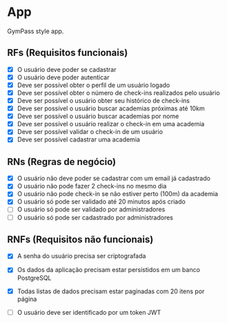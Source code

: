 # App

GymPass style app.

## RFs (Requisitos funcionais)
- [x] O usuário deve poder se cadastrar
- [x] O usuário deve poder autenticar
- [x] Deve ser possível obter o perfil de um usuário logado
- [x] Deve ser possível obter o número de check-ins realizados pelo usuário
- [x] Deve ser possível o usuário obter seu histórico de check-ins
- [x] Deve ser possível o usuário buscar academias próximas até 10km
- [x] Deve ser possível o usuário buscar academias por nome
- [x] Deve ser possível o usuário realizar o check-in em uma academia
- [x] Deve ser possível validar o check-in de um usuário
- [x] Deve ser possível cadastrar uma academia

## RNs (Regras de negócio)
- [x] O usuário não deve poder se cadastrar com um email já cadastrado
- [x] O usuário não pode fazer 2 check-ins no mesmo dia
- [x] O usuário não pode check-in se não estiver perto (100m) da academia
- [x] O usuário só pode ser validado até 20 minutos após criado
- [ ] O usuário só pode ser validado por administradores
- [ ] O usuário só pode ser cadastrado por administradores

## RNFs (Requisitos não funcionais)
- [x] A senha do usuário precisa ser criptografada
- [x] Os dados da aplicação precisam estar persistidos em um banco PostgreSQL
- [x] Todas listas de dados precisam estar paginadas com 20 itens por página
- [ ] O usuário deve ser identificado por um token JWT

